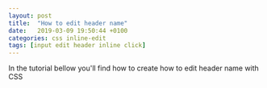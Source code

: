 ```yaml
---
layout: post
title:  "How to edit header name"
date:   2019-03-09 19:50:44 +0100
categories: css inline-edit
tags: [input edit header inline click]
---
```

In the tutorial bellow you'll find how to create how to edit header name with CSS 

<div id="csstutor" data-height="470" data-href="5c8d7d67a7c1e07300014105"></div>
<script src="https://frontendundefined.com/learn/eb.js"></script>

